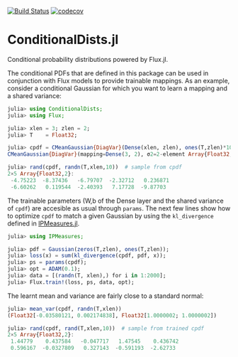 [![Build Status](https://travis-ci.com/aicenter/ConditionalDists.jl.svg?branch=master)](https://travis-ci.com/aicenter/ConditionalDists.jl)
[![codecov](https://codecov.io/gh/aicenter/ConditionalDists.jl/branch/master/graph/badge.svg)](https://codecov.io/gh/aicenter/ConditionalDists.jl)

# ConditionalDists.jl

Conditional probability distributions powered by Flux.jl.

The conditional PDFs that are defined in this package can be used in
conjunction with Flux models to provide trainable mappings. As an example,
consider a conditional Gaussian for which you want to learn a mapping and a
shared variance:

```julia
julia> using ConditionalDists;
julia> using Flux;

julia> xlen = 3; zlen = 2;
julia> T    = Float32;

julia> cpdf = CMeanGaussian{DiagVar}(Dense(xlen, zlen), ones(T,zlen)*10)
CMeanGaussian{DiagVar}(mapping=Dense(3, 2), σ2=2-element Array{Float32,1}

julia> rand(cpdf, randn(T,xlen,10))  # sample from cpdf
2×5 Array{Float32,2}:
 -4.75223  -8.37436   -6.79707  -2.32712   0.236871
 -6.60262   0.119544  -2.40393   7.17728  -9.87703 
```

The trainable parameters (W,b of the Dense layer and the shared variance of
`cpdf`) are accesible as usual through `params`.  The next few lines show how
to optimize `cpdf` to match a given Gaussian by using the `kl_divergence` defined
in [IPMeasures.jl](https://github.com/aicenter/IPMeasures.jl).

```julia
julia> using IPMeasures;

julia> pdf = Gaussian(zeros(T,zlen), ones(T,zlen));
julia> loss(x) = sum(kl_divergence(cpdf, pdf, x));
julia> ps = params(cpdf);
julia> opt = ADAM(0.1);
julia> data = [(randn(T, xlen),) for i in 1:2000];
julia> Flux.train!(loss, ps, data, opt);
```

The learnt mean and variance are fairly close to a standard normal:
```julia
julia> mean_var(cpdf, randn(T,xlen))
(Float32[-0.03580121, 0.002174838], Float32[1.0000002; 1.0000002])

julia> rand(cpdf, rand(T,xlen,10))  # sample from trained cpdf
2×5 Array{Float32,2}:
 1.44779    0.437584   -0.047717   1.47545    0.436742
 0.596167  -0.0327809   0.327143  -0.591193  -2.62733
```

